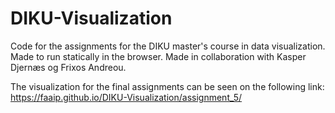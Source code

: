 # DIKU-Visualization
Code for the assignments for the DIKU master's course in data visualization.
Made to run statically in the browser.
Made in collaboration with Kasper Djernæs og Frixos Andreou.

The visualization for the final assignments can be seen on the following link:
https://faaip.github.io/DIKU-Visualization/assignment_5/
